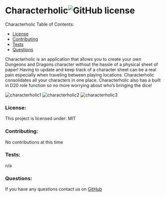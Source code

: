 # Characterholic![GitHub license](https://img.shields.io/github/license/Naereen/StrapDown.js.svg)
Characterholic Table of Contents:
* [License](#license)
* [Contributing](#contributing)
* [Tests](#tests)
* [Questions](#questions)

Characterholic is an application that allows you to create your own Dungeons and Dragons character without the hassle of a physical sheet of paper!
Having to update and keep track of a character sheet can be a real pain especially when traveling between playing locations. Characterholic consolidates all your characters in one place.
Characterholic also has a built in D20 role function so no more worrying about who’s bringing the dice!

![characterholic1](https://user-images.githubusercontent.com/78002356/124843140-e1003200-df56-11eb-8c74-2e6409fc4b1a.JPG)
![characterholic2](https://user-images.githubusercontent.com/78002356/124843141-e2c9f580-df56-11eb-9e19-a21fba88c350.JPG)
![characterholic3](https://user-images.githubusercontent.com/78002356/124843149-e78ea980-df56-11eb-8e78-dd9cd3db8333.JPG)



### License:
This project is licensed under:
MIT
### Contributing:
No contributions at this time
### Tests:
n/a
### Questions:
If you have any questions contact us on [GitHub](https://github.com/dylgrn/Chacterholic) 





